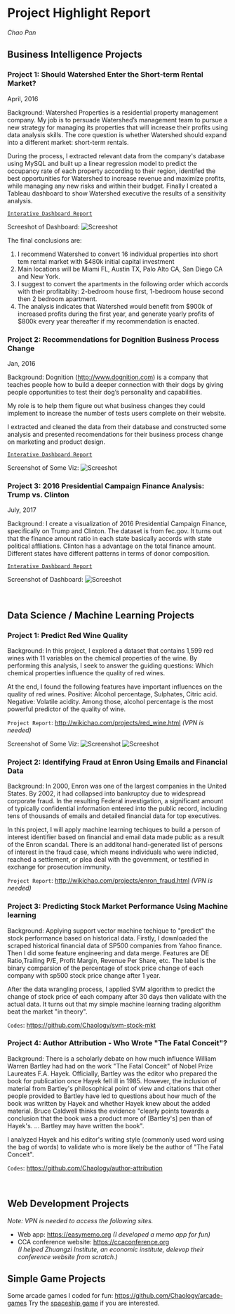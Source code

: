 # Project Highlight Report #
*Chao Pan*
&nbsp;

## Business Intelligence Projects ##
### Project 1: Should Watershed Enter the Short-term Rental Market?
April, 2016

Background: 
Watershed Properties is a residential property management company. My job is to persuade Watershed’s management team to pursue a new strategy for managing its properties that will increase their profits using data analysis skills. The core question is whether Watershed should expand into a different market: short-term rentals. 

During the process, I extracted relevant data from the company's database using MySQL and built up a linear regression model to predict the occupancy rate of each property according to their region, identifed the best opportunities for Watershed to increase revenue and maximize profits, while managing any new risks and within their budget. Finally I created a Tableau dashboard to show Watershed executive the results of a sensitivity analysis.

[`Interative Dashboard Report`](https://public.tableau.com/views/ShouldWatershedEntertheShort-termRentalMarket-ChaoPan/DashboardHistogram?:embed=y&:display_count=yes)

Screeshot of Dashboard:
![Screeshot](http://i.imgur.com/tQlwHgI.png)

The final conclusions are:
1. I recommend Watershed to convert 16 individual properties into short tem rental market with $480k initial capital investment
2. Main locations will be Miami FL, Austin TX, Palo Alto CA, San Diego CA and New York.
3. I suggest to convert the apartments in the following order which accords with their profitablity: 2-bedroom house first, 1-bedroom house second then 2 bedroom apartment. 
4. The analysis indicates that Watershed would benefit from $900k of increased profits during the first year, and generate yearly profits of $800k every year thereafter if my recommendation is enacted.


### Project 2: Recommendations for Dognition Business Process Change
Jan, 2016

Background:
Dognition (http://www.dognition.com) is a company that teaches people how to build a deeper connection with their dogs by giving people opportunities to test their dog’s personality and capabilities. 

My role is to help them figure out what business changes they could implement to increase the number of tests users complete on their website. 

I extracted and cleaned the data from their database and constructed some analysis and presented recomendations for their business process change on marketing and product design.

[`Interative Dashboard Report`](https://public.tableau.com/views/RecommendationsForDognitionBusinessProcessChange/Final?:embed=y&:display_count=yes&publish=yes)

Screenshot of Some Viz:
![Screeshot](http://i.imgur.com/MCfqmPB.png)



### Project 3: 2016 Presidential Campaign Finance Analysis: Trump vs. Clinton
July, 2017

Background:
I create a visualization of 2016 Presidential Campaign Finance, specifically on Trump and Clinton. The dataset is from fec.gov. It turns out that the finance amount ratio in each state basically accords with state political affliations. Clinton has a advantage on the total finance amount. Different states have different patterns in terms of donor composition.

[`Interative Dashboard Report`](https://public.tableau.com/views/donor_0/Story1?:embed=y&:display_count=yes&publish=yes)

Screenshot of Dashboard:
![Screeshot](http://i.imgur.com/38tzU8J.png)




&nbsp;

## Data Science / Machine Learning Projects

### Project 1: Predict Red Wine Quality

Background:
In this project, I explored a dataset that contains 1,599 red wines with 11 variables on the chemical properties of the wine. By performing this analysis, I seek to answer the guiding questions: Which chemical properties influence the quality of red wines. 

At the end, I found the following features have important influences on the quality of red wines. Positive: Alcohol percentage, Sulphates, Citric acid. Negative: Volatile acidity. Among those, alcohol percentage is the most powerful predictor of the quality of wine.

`Project Report`: http://wikichao.com/projects/red_wine.html  *(VPN is needed)*

Screenshot of Some Viz:
![Screenshot](http://i.imgur.com/EiiDR3g.png)
![Screeshot](http://i.imgur.com/jDgb5GT.png)


### Project 2: Identifying Fraud at Enron Using Emails and Financial Data
Background:
In 2000, Enron was one of the largest companies in the United States. By 2002, it had collapsed into bankruptcy due to widespread corporate fraud. In the resulting Federal investigation, a significant amount of typically confidential information entered into the public record, including tens of thousands of emails and detailed financial data for top executives.

In this project, I will apply machine learning techiques to build a person of interest identifier based on financial and email data made public as a result of the Enron scandal. There is an additonal hand-generated list of persons of interest in the fraud case, which means individuals who were indicted, reached a settlement, or plea deal with the government, or testified in exchange for prosecution immunity.

`Project Report`: http://wikichao.com/projects/enron_fraud.html *(VPN is needed)*


### Project 3: Predicting Stock Market Performance Using Machine learning

Background:
Applying support vector machine techique to "predict" the stock performance based on historical data.
Firstly, I downloaded the scraped historical financial data of SP500 companies from Yahoo finance.
Then I did some feature engineering and data merge. Features are DE Ratio,Trailing P/E, Profit Margin, Revenue Per Share, etc. The label is the binary comparsion of the percentage of stock price change of each company with sp500 stock price change after 1 year.

After the data wrangling process, I applied SVM algorithm to predict the change of stock price of each company after 30 days then validate with the actual data. It turns out that my simple machine learning trading algorithm beat the market "in theory".

`Codes`: https://github.com/Chaology/svm-stock-mkt


### Project 4: Author Attribution - Who Wrote "The Fatal Conceit"? 

Background:
There is a scholarly debate on how much influence William Warren Bartley had had on the work "The Fatal Conceit" of Nobel Prize Laureates F.A. Hayek. Officially, Bartley was the editor who prepared the book for publication once Hayek fell ill in 1985. However, the inclusion of material from Bartley's philosophical point of view and citations that other people provided to Bartley have led to questions about how much of the book was written by Hayek and whether Hayek knew about the added material. Bruce Caldwell thinks the evidence "clearly points towards a conclusion that the book was a product more of [Bartley's] pen than of Hayek's. ... Bartley may have written the book".

I analyzed Hayek and his editor's writing style (commonly used word using the bag of words) to validate who is more likely be the author of "The Fatal Conceit".

`Codes`: https://github.com/Chaology/author-attribution

&nbsp;

## Web Development Projects 
*Note: VPN is needed to access the following sites.*
- Web app:  https://easymemo.org
*(I developed a memo app for fun)*
- CCA conference website:  https://ccaconference.org  
*(I helped Zhuangzi Institute, an economic institute, delevop their conference website from scratch.)*


## Simple Game Projects
Some arcade games I coded for fun: https://github.com/Chaology/arcade-games
Try the [spaceship game](http://www.codeskulptor.org/#user41_lRhjb68M9i9SZ4S.py) if you are interested.





















